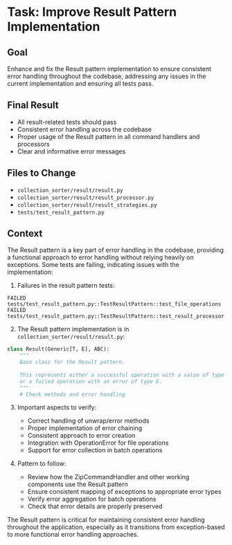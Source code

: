 # Task: Improve Result Pattern Implementation

## Goal
Enhance and fix the Result pattern implementation to ensure consistent error handling throughout the codebase, addressing any issues in the current implementation and ensuring all tests pass.

## Final Result
- All result-related tests should pass
- Consistent error handling across the codebase
- Proper usage of the Result pattern in all command handlers and processors
- Clear and informative error messages

## Files to Change
- `collection_sorter/result/result.py`
- `collection_sorter/result/result_processor.py`
- `collection_sorter/result/result_strategies.py`
- `tests/test_result_pattern.py`

## Context
The Result pattern is a key part of error handling in the codebase, providing a functional approach to error handling without relying heavily on exceptions. Some tests are failing, indicating issues with the implementation:

1. Failures in the result pattern tests:
```
FAILED tests/test_result_pattern.py::TestResultPattern::test_file_operations
FAILED tests/test_result_pattern.py::TestResultPattern::test_result_processor
```

2. The Result pattern implementation is in `collection_sorter/result/result.py`:
```python
class Result(Generic[T, E], ABC):
    """
    Base class for the Result pattern.
    
    This represents either a successful operation with a value of type T,
    or a failed operation with an error of type E.
    """
    # Check methods and error handling
```

3. Important aspects to verify:
   - Correct handling of unwrap/error methods
   - Proper implementation of error chaining
   - Consistent approach to error creation
   - Integration with OperationError for file operations
   - Support for error collection in batch operations

4. Pattern to follow:
   - Review how the ZipCommandHandler and other working components use the Result pattern
   - Ensure consistent mapping of exceptions to appropriate error types
   - Verify error aggregation for batch operations
   - Check that error details are properly preserved

The Result pattern is critical for maintaining consistent error handling throughout the application, especially as it transitions from exception-based to more functional error handling approaches.